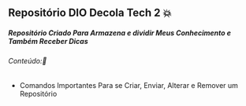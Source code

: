 ## Repositório DIO Decola Tech 2 :boom:



##### Repositório Criado Para Armazena e dividir Meus Conhecimento e Também Receber Dicas

###### Conteúdo::book:

- Comandos Importantes Para se Criar, Enviar, Alterar e Remover um Repositório



